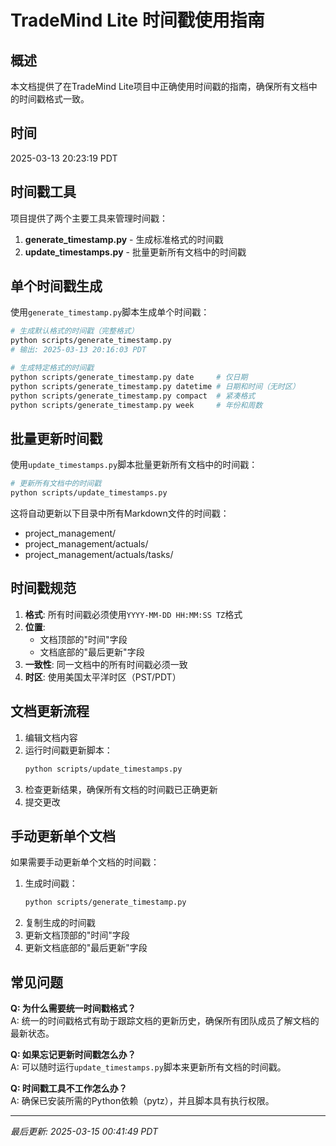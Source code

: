 # TradeMind Lite 时间戳使用指南

## 概述
本文档提供了在TradeMind Lite项目中正确使用时间戳的指南，确保所有文档中的时间戳格式一致。

## 时间
2025-03-13 20:23:19 PDT

## 时间戳工具

项目提供了两个主要工具来管理时间戳：

1. **generate_timestamp.py** - 生成标准格式的时间戳
2. **update_timestamps.py** - 批量更新所有文档中的时间戳

## 单个时间戳生成

使用`generate_timestamp.py`脚本生成单个时间戳：

```bash
# 生成默认格式的时间戳（完整格式）
python scripts/generate_timestamp.py
# 输出: 2025-03-13 20:16:03 PDT

# 生成特定格式的时间戳
python scripts/generate_timestamp.py date     # 仅日期
python scripts/generate_timestamp.py datetime # 日期和时间（无时区）
python scripts/generate_timestamp.py compact  # 紧凑格式
python scripts/generate_timestamp.py week     # 年份和周数
```

## 批量更新时间戳

使用`update_timestamps.py`脚本批量更新所有文档中的时间戳：

```bash
# 更新所有文档中的时间戳
python scripts/update_timestamps.py
```

这将自动更新以下目录中所有Markdown文件的时间戳：
- project_management/
- project_management/actuals/
- project_management/actuals/tasks/

## 时间戳规范

1. **格式**: 所有时间戳必须使用`YYYY-MM-DD HH:MM:SS TZ`格式
2. **位置**: 
   - 文档顶部的"时间"字段
   - 文档底部的"最后更新"字段
3. **一致性**: 同一文档中的所有时间戳必须一致
4. **时区**: 使用美国太平洋时区（PST/PDT）

## 文档更新流程

1. 编辑文档内容
2. 运行时间戳更新脚本：
   ```bash
   python scripts/update_timestamps.py
   ```
3. 检查更新结果，确保所有文档的时间戳已正确更新
4. 提交更改

## 手动更新单个文档

如果需要手动更新单个文档的时间戳：

1. 生成时间戳：
   ```bash
   python scripts/generate_timestamp.py
   ```
2. 复制生成的时间戳
3. 更新文档顶部的"时间"字段
4. 更新文档底部的"最后更新"字段

## 常见问题

**Q: 为什么需要统一时间戳格式？**  
A: 统一的时间戳格式有助于跟踪文档的更新历史，确保所有团队成员了解文档的最新状态。

**Q: 如果忘记更新时间戳怎么办？**  
A: 可以随时运行`update_timestamps.py`脚本来更新所有文档的时间戳。

**Q: 时间戳工具不工作怎么办？**  
A: 确保已安装所需的Python依赖（pytz），并且脚本具有执行权限。

---
*最后更新: 2025-03-15 00:41:49 PDT* 
